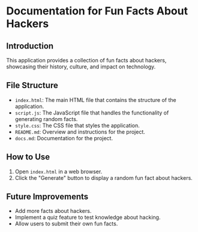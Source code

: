 # Documentation for Fun Facts About Hackers

## Introduction
This application provides a collection of fun facts about hackers, showcasing their history, culture, and impact on technology.

## File Structure
- `index.html`: The main HTML file that contains the structure of the application.
- `script.js`: The JavaScript file that handles the functionality of generating random facts.
- `style.css`: The CSS file that styles the application.
- `README.md`: Overview and instructions for the project.
- `docs.md`: Documentation for the project.

## How to Use
1. Open `index.html` in a web browser.
2. Click the "Generate" button to display a random fun fact about hackers.

## Future Improvements
- Add more facts about hackers.
- Implement a quiz feature to test knowledge about hacking.
- Allow users to submit their own fun facts.
